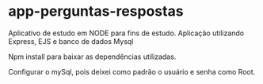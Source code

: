 # app-perguntas-respostas
Aplicativo de estudo em NODE para fins de estudo. Aplicação utilizando Express, EJS e banco de dados Mysql

Npm install para baixar as dependências utilizadas. 

Configurar o mySql, pois deixei como padrão o usuário e senha como Root.
